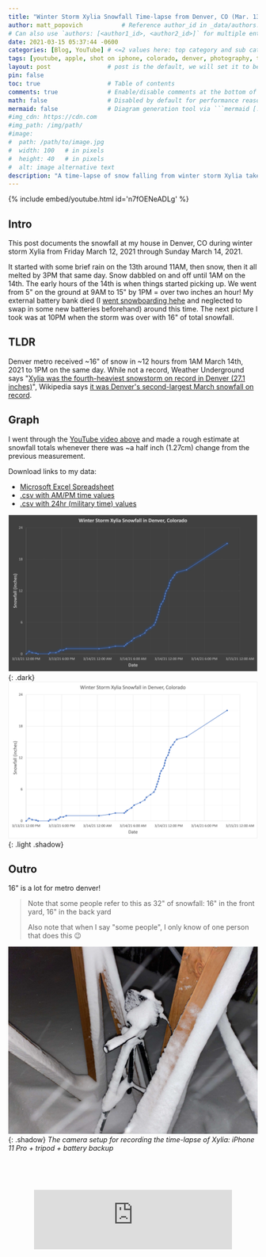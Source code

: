 ```yaml
---
title: "Winter Storm Xylia Snowfall Time-lapse from Denver, CO (Mar. 13, 2021)"
author: matt_popovich           # Reference author_id in _data/authors.yml
# Can also use `authors: [<author1_id>, <author2_id>]` for multiple entries
date: 2021-03-15 05:37:44 -0600
categories: [Blog, YouTube] # <=2 values here: top category and sub category
tags: [youtube, apple, shot on iphone, colorado, denver, photography, time-lapse, weather, snow, winter, data]       # TAG names should always be lowercase
layout: post                # post is the default, we will set it to be explicit
pin: false
toc: true                   # Table of contents
comments: true              # Enable/disable comments at the bottom of the post
math: false                 # Disabled by default for performance reasons
mermaid: false              # Diagram generation tool via ```mermaid [...]```
#img_cdn: https://cdn.com
#img_path: /img/path/
#image:
#  path: /path/to/image.jpg
#  width: 100   # in pixels
#  height: 40   # in pixels
#  alt: image alternative text
description: "A time-lapse of snow falling from winter storm Xylia taken in Denver, CO on the weekend of March 13, 2021"
---
```


{% include embed/youtube.html id='n7fOENeADLg' %}

## Intro
This post documents the snowfall at my house in Denver, CO during winter storm Xylia from Friday March 12, 2021 through Sunday March 14, 2021.

It started with some brief rain on the 13th around 11AM, then snow, then it all melted by 3PM that same day. Snow dabbled on and off until 1AM on the 14th. The early hours of the 14th is when things started picking up. We went from 5" on the ground at 9AM to 15" by 1PM = over two inches an hour! My external battery bank died (I [went snowboarding hehe](https://www.strava.com/activities/4953024038) and neglected to swap in some new batteries beforehand) around this time. The next picture I took was at 10PM when the storm was over with 16" of total snowfall.

## TLDR
Denver metro received ~16" of snow in ~12 hours from 1AM March 14th, 2021 to 1PM on the same day. While not a record, Weather Underground says "[Xylia was the fourth-heaviest snowstorm on record in Denver (27.1 inches)](https://www.wunderground.com/article/storms/winter/news/2021-03-11-winter-storm-xylia-snow-records-since-fall-2020)", Wikipedia says [it was Denver's second-largest March snowfall on record](https://en.wikipedia.org/wiki/March_2021_North_American_blizzard).

## Graph
I went through the [YouTube video above](https://youtu.be/n7fOENeADLg) and made a rough estimate at snowfall totals whenever there was ~a half inch (1.27cm) change from the previous measurement.

Download links to my data:
* [Microsoft Excel Spreadsheet](/assets/img/posts/2021-03-15-winter-storm-xylia-snowfall-time-lapse-from-denver-co-mar-13-2021/XyliaSnowfallDenver.xlsx)
* [.csv with AM/PM time values](/assets/img/posts/2021-03-15-winter-storm-xylia-snowfall-time-lapse-from-denver-co-mar-13-2021/XyliaSnowfallDenver_12hr.csv)
* [.csv with 24hr (military time) values](/assets/img/posts/2021-03-15-winter-storm-xylia-snowfall-time-lapse-from-denver-co-mar-13-2021/XyliaSnowfallDenver_24hr.csv)

![Winter storm Xylia graph of snowfall from Denver, Colorado](/assets/img/posts/2021-03-15-winter-storm-xylia-snowfall-time-lapse-from-denver-co-mar-13-2021/XyliaSnowfallDenver_dark.png){: .dark}
![Winter storm Xylia graph of snowfall from Denver, Colorado](/assets/img/posts/2021-03-15-winter-storm-xylia-snowfall-time-lapse-from-denver-co-mar-13-2021/XyliaSnowfallDenver_light.png){: .light .shadow}


## Outro
16" is a lot for metro denver!

> Note that some people refer to this as 32" of snowfall: 16" in the front yard, 16" in the back yard
>
> Also note that when I say "some people", I only know of one person that does this 😉

![The camera setup for recording the time-lapse: iPhone 11 Pro + tripod + battery backup](/assets/img/posts/2021-03-15-winter-storm-xylia-snowfall-time-lapse-from-denver-co-mar-13-2021/XyliaTimelapseRig.jpg){: .shadow}
*The camera setup for recording the time-lapse of Xylia: iPhone 11 Pro + tripod + battery backup*

&nbsp;

&nbsp;

<div style="text-align:center">
<iframe
width="400" height="120"
src="https://www.youtube.com/embed/HitYKEANclU"
title="YouTube video player"
frameborder="0"
allow="accelerometer; autoplay; clipboard-write; encrypted-media; gyroscope; picture-in-picture" allowfullscreen>
</iframe>
</div>

<!-- Could not find this song on Spotify... -->
